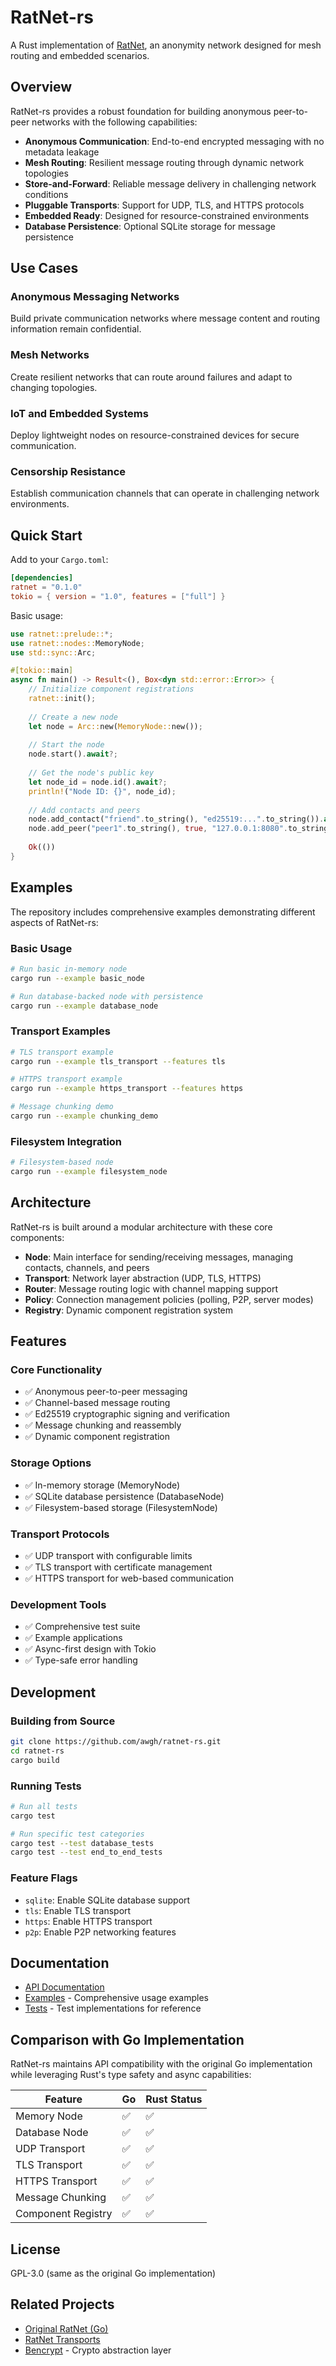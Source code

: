 # RatNet-rs

A Rust implementation of [RatNet](https://github.com/awgh/ratnet), an anonymity network designed for mesh routing and embedded scenarios.

## Overview

RatNet-rs provides a robust foundation for building anonymous peer-to-peer networks with the following capabilities:

- **Anonymous Communication**: End-to-end encrypted messaging with no metadata leakage
- **Mesh Routing**: Resilient message routing through dynamic network topologies
- **Store-and-Forward**: Reliable message delivery in challenging network conditions
- **Pluggable Transports**: Support for UDP, TLS, and HTTPS protocols
- **Embedded Ready**: Designed for resource-constrained environments
- **Database Persistence**: Optional SQLite storage for message persistence

## Use Cases

### Anonymous Messaging Networks
Build private communication networks where message content and routing information remain confidential.

### Mesh Networks
Create resilient networks that can route around failures and adapt to changing topologies.

### IoT and Embedded Systems
Deploy lightweight nodes on resource-constrained devices for secure communication.

### Censorship Resistance
Establish communication channels that can operate in challenging network environments.

## Quick Start

Add to your `Cargo.toml`:

```toml
[dependencies]
ratnet = "0.1.0"
tokio = { version = "1.0", features = ["full"] }
```

Basic usage:

```rust
use ratnet::prelude::*;
use ratnet::nodes::MemoryNode;
use std::sync::Arc;

#[tokio::main]
async fn main() -> Result<(), Box<dyn std::error::Error>> {
    // Initialize component registrations
    ratnet::init();
    
    // Create a new node
    let node = Arc::new(MemoryNode::new());
    
    // Start the node
    node.start().await?;
    
    // Get the node's public key
    let node_id = node.id().await?;
    println!("Node ID: {}", node_id);
    
    // Add contacts and peers
    node.add_contact("friend".to_string(), "ed25519:...".to_string()).await?;
    node.add_peer("peer1".to_string(), true, "127.0.0.1:8080".to_string(), None).await?;
    
    Ok(())
}
```

## Examples

The repository includes comprehensive examples demonstrating different aspects of RatNet-rs:

### Basic Usage
```bash
# Run basic in-memory node
cargo run --example basic_node

# Run database-backed node with persistence
cargo run --example database_node
```

### Transport Examples
```bash
# TLS transport example
cargo run --example tls_transport --features tls

# HTTPS transport example  
cargo run --example https_transport --features https

# Message chunking demo
cargo run --example chunking_demo
```

### Filesystem Integration
```bash
# Filesystem-based node
cargo run --example filesystem_node
```

## Architecture

RatNet-rs is built around a modular architecture with these core components:

- **Node**: Main interface for sending/receiving messages, managing contacts, channels, and peers
- **Transport**: Network layer abstraction (UDP, TLS, HTTPS)
- **Router**: Message routing logic with channel mapping support
- **Policy**: Connection management policies (polling, P2P, server modes)
- **Registry**: Dynamic component registration system

## Features

### Core Functionality
- ✅ Anonymous peer-to-peer messaging
- ✅ Channel-based message routing
- ✅ Ed25519 cryptographic signing and verification
- ✅ Message chunking and reassembly
- ✅ Dynamic component registration

### Storage Options
- ✅ In-memory storage (MemoryNode)
- ✅ SQLite database persistence (DatabaseNode)
- ✅ Filesystem-based storage (FilesystemNode)

### Transport Protocols
- ✅ UDP transport with configurable limits
- ✅ TLS transport with certificate management
- ✅ HTTPS transport for web-based communication

### Development Tools
- ✅ Comprehensive test suite
- ✅ Example applications
- ✅ Async-first design with Tokio
- ✅ Type-safe error handling

## Development

### Building from Source

```bash
git clone https://github.com/awgh/ratnet-rs.git
cd ratnet-rs
cargo build
```

### Running Tests

```bash
# Run all tests
cargo test

# Run specific test categories
cargo test --test database_tests
cargo test --test end_to_end_tests
```

### Feature Flags

- `sqlite`: Enable SQLite database support
- `tls`: Enable TLS transport
- `https`: Enable HTTPS transport
- `p2p`: Enable P2P networking features

## Documentation

- [API Documentation](https://docs.rs/ratnet)
- [Examples](./examples/) - Comprehensive usage examples
- [Tests](./tests/) - Test implementations for reference

## Comparison with Go Implementation

RatNet-rs maintains API compatibility with the original Go implementation while leveraging Rust's type safety and async capabilities:

| Feature | Go | Rust Status |
|---------|----|-------------|
| Memory Node | ✅ | ✅ |
| Database Node | ✅ | ✅ |
| UDP Transport | ✅ | ✅ |
| TLS Transport | ✅ | ✅ |
| HTTPS Transport | ✅ | ✅ |
| Message Chunking | ✅ | ✅ |
| Component Registry | ✅ | ✅ |

## License

GPL-3.0 (same as the original Go implementation)

## Related Projects

- [Original RatNet (Go)](https://github.com/awgh/ratnet)
- [RatNet Transports](https://github.com/awgh/ratnet-transports)
- [Bencrypt](https://github.com/awgh/bencrypt) - Crypto abstraction layer 